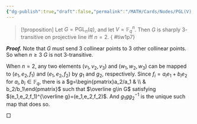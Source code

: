 ```yaml
---
{"dg-publish":true,"draft":false,"permalink":"/MATH/Cards/Nodes/PGL(V) Sharply 3-transitive iff n=2/","dgPassFrontmatter":true}
---
```



> [!proposition]
> Let $G=\mathrm{PGL}_n(q)$, and let $V=\mathbb{F}_q^n$. Then $G$ is sharply $3$-transitive on projective line iff $n=2$.
{ #tiw1p7}


**_Proof._**
Note that $G$ must send $3$ collinear points to $3$ other collinear points. So when $n\geqslant 3$ $G$ is not $3$-transitive.

When $n=2$, any two elements $(v_1,v_2,v_3)$ and $(w_1,w_2,w_3)$ can be mapped to $(e_1,e_2,f_1)$ and $(e_1,e_2,f_2)$ by $g_1$ and $g_2$, respectively. Since $f_i=a_ie_1+b_ie_2$ for $a_i,b_i\in \mathbb{F}_q$, there is a $g=\begin{pmatrix}a_2/a_1 & \\ & b_2/b_1\end{pmatrix}$ such that $\overline g\in G$ satisfying $(e_1,e_2,f_1)^{\overline g}=(e_1,e_2,f_2)$. And $g_1gg_2^{-1}$ is the unique such map that does so.
<p align="left">□</p>